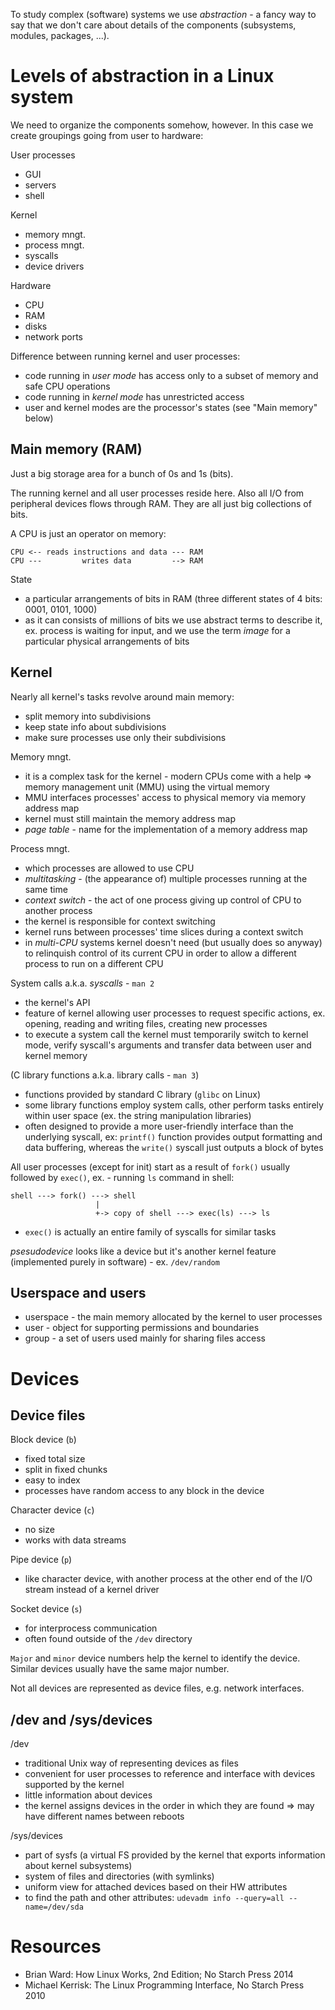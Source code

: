 To study complex (software) systems we use *abstraction* - a fancy way to say that we
don't care about details of the components (subsystems, modules, packages,
...).

Levels of abstraction in a Linux system
=======================================

We need to organize the components somehow, however. In this case we create
groupings going from user to hardware:

User processes

* GUI
* servers
* shell

Kernel

* memory mngt.
* process mngt.
* syscalls
* device drivers

Hardware

* CPU
* RAM
* disks
* network ports

Difference between running kernel and user processes:

* code running in *user mode* has access only to a subset of memory and safe
    CPU operations
* code running in *kernel mode* has unrestricted access
* user and kernel modes are the processor's states (see "Main memory" below)

Main memory (RAM)
-----------------

Just a big storage area for a bunch of 0s and 1s (bits).

The running kernel and all user processes reside here. Also all I/O from peripheral devices flows through RAM. They are all just big collections of bits.

A CPU is just an operator on memory:

    CPU <-- reads instructions and data --- RAM
    CPU ---         writes data         --> RAM

State

* a particular arrangements of bits in RAM (three different states of 4 bits: 0001, 0101, 1000)
* as it can consists of millions of bits we use abstract terms to describe it, ex. process is waiting for input, and we use the term *image* for a particular physical arrangements of bits

Kernel
------

Nearly all kernel's tasks revolve around main memory:
* split memory into subdivisions
* keep state info about subdivisions
* make sure processes use only their subdivisions

Memory mngt.
* it is a complex task for the kernel - modern CPUs come with a help => memory
    management unit (MMU) using the virtual memory
* MMU interfaces processes' access to physical memory via memory address map
* kernel must still maintain the memory address map
* *page table* - name for the implementation of a memory address map

Process mngt.
* which processes are allowed to use CPU
* *multitasking* - (the appearance of) multiple processes running at the same time
* *context switch* - the act of one process giving up control of CPU to another process
 * the kernel is responsible for context switching
 * kernel runs between processes' time slices during a context switch
 * in *multi-CPU* systems kernel doesn't need (but usually does so anyway) to relinquish control of its current
    CPU in order to allow a different process to run on a different CPU

System calls a.k.a. *syscalls* - `man 2`
* the kernel's API
* feature of kernel allowing user processes to request specific actions, ex.
    opening, reading and writing files, creating new processes
* to execute a system call the kernel must temporarily switch to kernel mode,
    verify syscall's arguments and transfer data between user and kernel
    memory

(C library functions a.k.a. library calls - `man 3`)
* functions provided by standard C library (`glibc` on Linux)
* some library functions employ system calls, other perform tasks entirely within user space (ex. the string manipulation libraries)
* often designed to provide a more user-friendly interface than the underlying
    syscall, ex: `printf()` function provides output formatting and data
    buffering, whereas the `write()` syscall just outputs a block of bytes

All user processes (except for init) start as a result of `fork()` usually
   followed by `exec()`, ex. - running `ls` command in shell:

    shell ---> fork() ---> shell
                       |
                       +-> copy of shell ---> exec(ls) ---> ls
                           
* `exec()` is actually an entire family of syscalls for similar tasks

*psesudodevice* looks like a device but it's another kernel feature
  (implemented purely in software) - ex. `/dev/random`

Userspace and users
-------------------

* userspace - the main memory allocated by the kernel to user processes
* user - object for supporting permissions and boundaries
* group - a set of users used mainly for sharing files access

Devices
=======

Device files
------------

Block device (`b`)

* fixed total size
* split in fixed chunks
* easy to index
* processes have random access to any block in the device

Character device (`c`)

* no size
* works with data streams

Pipe device (`p`)

* like character device, with another process at the other end of the I/O stream instead of a kernel driver

Socket device (`s`)

* for interprocess communication
* often found outside of the `/dev` directory

`Major` and `minor` device numbers help the kernel to identify the device. Similar devices usually have the same major number.

Not all devices are represented as device files, e.g. network interfaces.

/dev and /sys/devices
---------------------

/dev
* traditional Unix way of representing devices as files
* convenient for user processes to reference and interface with devices supported by the kernel
* little information about devices
* the kernel assigns devices in the order in which they are found => may have different names between reboots

/sys/devices
* part of sysfs (a virtual FS provided by the kernel that exports information about kernel subsystems)
* system of files and directories (with symlinks)
* uniform view for attached devices based on their HW attributes
* to find the path and other attributes: `udevadm info --query=all --name=/dev/sda`

Resources
=========

* Brian Ward: How Linux Works, 2nd  Edition; No Starch Press 2014
* Michael Kerrisk: The Linux Programming Interface, No Starch Press 2010
